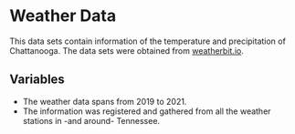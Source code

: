 # Weather Data

This data sets contain information of the temperature and precipitation of Chattanooga. The data sets were obtained from [weatherbit.io](https://www.weatherbit.io/). 

## Variables
- The weather data spans from 2019 to 2021.
- The information was registered and gathered from all the weather stations in -and around- Tennessee.
